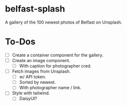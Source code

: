 # belfast-splash
A gallery of the 100 newest photos of Belfast on Unsplash.

# To-Dos
- [ ] Create a container component for the gallery.
- [ ] Create an image component.
    - [ ] With caption for photographer cred.
- [ ] Fetch images from Unsplash.
    - [ ] w/ API token.
    - [ ] Sorted by newest.
    - [ ] With photographer name / link.
- [ ] Style with tailwind.
    - [ ] DaisyUI?
